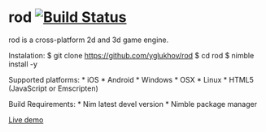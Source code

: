 # rod [![Build Status](https://travis-ci.org/yglukhov/rod.svg?branch=master)](https://travis-ci.org/yglukhov/rod)

rod is a cross-platform 2d and 3d game engine.

Instalation:
    $ git clone https://github.com/yglukhov/rod
    $ cd rod
    $ nimble install -y

Supported platforms:
    * iOS
    * Android
    * Windows
    * OSX
    * Linux
    * HTML5 (JavaScript or Emscripten)

Build Requirements:
    * Nim latest devel version
    * Nimble package manager

[Live demo](http://yglukhov.github.io/rod/livedemo/main.html)
